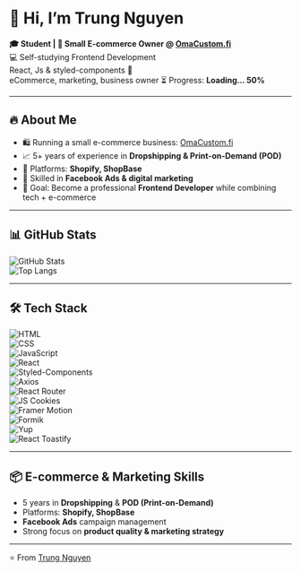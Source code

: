 # 👋 Hi, I’m Trung Nguyen  

**🎓 Student | 🚀 Small E-commerce Owner @ [OmaCustom.fi](https://omacustom.fi)**  
💻 Self-studying Frontend Development  
React, Js & styled-components 🔄  
eCommerce, marketing, business owner
⏳ Progress: **Loading... 50%**

---

## 🔥 About Me

- 🛍 Running a small e-commerce business: [OmaCustom.fi](https://omacustom.fi)  
- 📈 5+ years of experience in **Dropshipping & Print-on-Demand (POD)**  
- 🛒 Platforms: **Shopify, ShopBase**  
- 🎯 Skilled in **Facebook Ads & digital marketing**  
- 🚀 Goal: Become a professional **Frontend Developer** while combining tech + e-commerce 

---

## 📊 GitHub Stats  

![GitHub Stats](https://github-readme-stats.vercel.app/api?username=trungnguyen1221999&show_icons=true&theme=radical)  
![Top Langs](https://github-readme-stats.vercel.app/api/top-langs/?username=trungnguyen1221999&layout=compact&theme=radical)

---

## 🛠 Tech Stack
![HTML](https://img.shields.io/badge/HTML5-E34F26?style=for-the-badge&logo=html5&logoColor=white)  
![CSS](https://img.shields.io/badge/CSS3-1572B6?style=for-the-badge&logo=css3&logoColor=white)  
![JavaScript](https://img.shields.io/badge/JavaScript-323330?style=for-the-badge&logo=javascript&logoColor=F7DF1E)  
![React](https://img.shields.io/badge/React-20232A?style=for-the-badge&logo=react&logoColor=61DAFB)  
![Styled-Components](https://img.shields.io/badge/styled--components-DB7093?style=for-the-badge&logo=styled-components&logoColor=white)  
![Axios](https://img.shields.io/badge/Axios-5A29E4?style=for-the-badge&logo=axios&logoColor=white)  
![React Router](https://img.shields.io/badge/React_Router-CA4245?style=for-the-badge&logo=react-router&logoColor=white)  
![JS Cookies](https://img.shields.io/badge/JS--Cookies-5A29E4?style=for-the-badge&logo=js&logoColor=white)  
![Framer Motion](https://img.shields.io/badge/Framer_Motion-0055FF?style=for-the-badge&logo=framer&logoColor=white)  
![Formik](https://img.shields.io/badge/Formik-00CFFF?style=for-the-badge&logo=formik&logoColor=white)  
![Yup](https://img.shields.io/badge/Yup-8B5CF6?style=for-the-badge&logo=javascript&logoColor=white)  
![React Toastify](https://img.shields.io/badge/React_Toastify-FF5A5F?style=for-the-badge&logo=react&logoColor=white)

---
## 📦 E-commerce & Marketing Skills
- 5 years in **Dropshipping** & **POD (Print-on-Demand)**  
- Platforms: **Shopify, ShopBase**  
- **Facebook Ads** campaign management  
- Strong focus on **product quality & marketing strategy**  

---
⭐️ From [Trung Nguyen](https://github.com/trungnguyen1221999)
